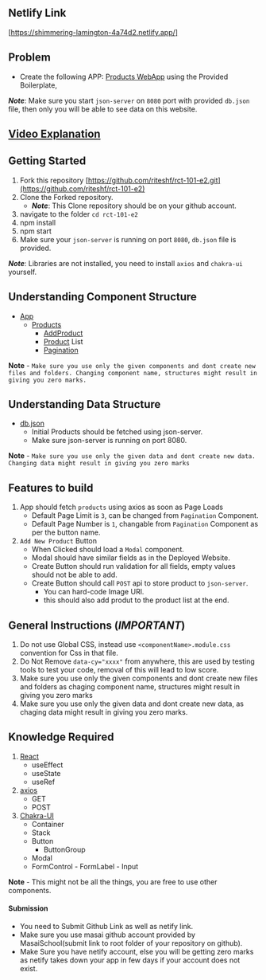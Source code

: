 ## Netlify Link 
[https://shimmering-lamington-4a74d2.netlify.app/]

## Problem

- Create the following APP: [Products WebApp](https://glistening-licorice-ce9cdb.netlify.app/) using the Provided Boilerplate,

**_Note_**: Make sure you start `json-server` on `8080` port with provided `db.json` file, then only you will be able to see data on this website.

## [Video Explanation](https://masai-course.s3.ap-south-1.amazonaws.com/problem/rct-101/rct-101.e1.mp4)

## Getting Started

1. Fork this repository [https://github.com/riteshf/rct-101-e2.git](https://github.com/riteshf/rct-101-e2)
2. Clone the Forked repository.
   - **_Note_**: This Clone repository should be on your github account.
3. navigate to the folder `cd rct-101-e2`
4. npm install
5. npm start
6. Make sure your `json-server` is running on port `8080`, `db.json` file is provided.

**_Note_**: Libraries are not installed, you need to install `axios` and `chakra-ui` yourself.

## Understanding Component Structure

- [App](./src/App.js)
  - [Products](./src/components/Products.jsx)
    - [AddProduct](./src/components/AddProduct.jsx)
    - [Product](./src/components/Product.jsx) List
    - [Pagination](./src/components/Pagination.jsx)

**Note** - `Make sure you use only the given components and dont create new files and folders. Changing component name, structures might result in giving you zero marks.`

## Understanding Data Structure

- [db.json](./db.json)
  - Initial Products should be fetched using json-server.
  - Make sure json-server is running on port 8080.

**Note** - `Make sure you use only the given data and dont create new data. Changing data might result in giving you zero marks`

## Features to build

1. App should fetch `products` using axios as soon as Page Loads
   - Default Page Limit is `3`, can be changed from `Pagination` Component.
   - Default Page Number is `1`, changable from `Pagination` Component as per the button name.
2. `Add New Product` Button
   - When Clicked should load a `Modal` component.
   - Modal should have similar fields as in the Deployed Website.
   - Create Button should run validation for all fields, empty values should not be able to add.
   - Create Button should call `POST` api to store product to `json-server`.
     - You can hard-code Image URl.
     - this should also add produt to the product list at the end.

## General Instructions (**_IMPORTANT_**)

1. Do not use Global CSS, instead use `<componentName>.module.css` convention for Css in that file.
2. Do Not Remove `data-cy="xxxx"` from anywhere, this are used by testing tools to test your code, removal of this will lead to low score.
3. Make sure you use only the given components and dont create new files and folders as chaging component name, structures might result in giving you zero marks
4. Make sure you use only the given data and dont create new data, as chaging data might result in giving you zero marks.

## Knowledge Required

1. [React](https://reactjs.org/)
   - useEffect
   - useState
   - useRef
2. [axios](https://axios-http.com/)
   - GET
   - POST
3. [Chakra-UI](https://chakra-ui.com/)
   - Container
   - Stack
   - Button
     - ButtonGroup
   - Modal
   - FormControl - FormLabel - Input

**Note** - This might not be all the things, you are free to use other components.

#### Submission

- You need to Submit Github Link as well as netify link.
- Make sure you use masai github account provided by MasaiSchool(submit link to root folder of your repository on github).
- Make Sure you have netify account, else you will be getting zero marks as netify takes down your app in few days if your account does not exist.
